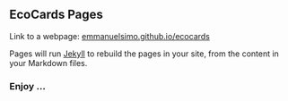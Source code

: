 ## EcoCards Pages

Link to a webpage:  [emmanuelsimo.github.io/ecocards](https://emmanuelsimo.github.io/ecocards/)

Pages will run [Jekyll](https://jekyllrb.com/) to rebuild the pages in your site, from the content in your Markdown files.

### Enjoy ...

